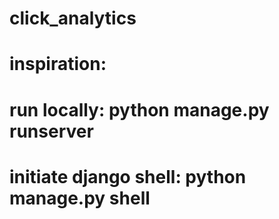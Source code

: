 # click_analytics
# inspiration:
# run locally:           python manage.py runserver
# initiate django shell: python manage.py shell
